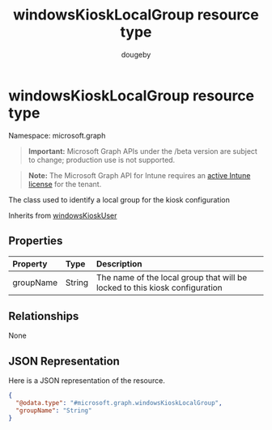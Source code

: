 ﻿---
title: "windowsKioskLocalGroup resource type"
description: "The class used to identify a local group for the kiosk configuration"
author: "dougeby"
localization_priority: Normal
ms.prod: "intune"
doc_type: resourcePageType
---

# windowsKioskLocalGroup resource type

Namespace: microsoft.graph

> **Important:** Microsoft Graph APIs under the /beta version are subject to change; production use is not supported.

> **Note:** The Microsoft Graph API for Intune requires an [active Intune license](https://go.microsoft.com/fwlink/?linkid=839381) for the tenant.

The class used to identify a local group for the kiosk configuration

Inherits from [windowsKioskUser](../resources/intune-deviceconfig-windowskioskuser.md)

## Properties

| Property  | Type   | Description                                                                 |
| :-------- | :----- | :-------------------------------------------------------------------------- |
| groupName | String | The name of the local group that will be locked to this kiosk configuration |

## Relationships

None

## JSON Representation

Here is a JSON representation of the resource.

<!-- {
  "blockType": "resource",
  "@odata.type": "microsoft.graph.windowsKioskLocalGroup"
}
-->

```json
{
  "@odata.type": "#microsoft.graph.windowsKioskLocalGroup",
  "groupName": "String"
}
```
